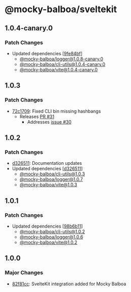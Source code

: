 # @mocky-balboa/sveltekit

## 1.0.4-canary.0

### Patch Changes

- Updated dependencies [[9fe84bf](https://github.com/mocky-balboa/mocky-balboa/commit/9fe84bf2975389fd77a8d213fc936f6ee7f89032)]
  - [@mocky-balboa/logger@1.0.8-canary.0](https://github.com/mocky-balboa/mocky-balboa/releases/tag/%40mocky-balboa%2Flogger%401.0.8-canary.0)
  - [@mocky-balboa/cli-utils@1.0.4-canary.0](https://github.com/mocky-balboa/mocky-balboa/releases/tag/%40mocky-balboa%2Fcli-utils%401.0.4-canary.0)
  - [@mocky-balboa/vite@1.0.4-canary.0](https://github.com/mocky-balboa/mocky-balboa/releases/tag/%40mocky-balboa%2Fvite%401.0.4-canary.0)

## 1.0.3

### Patch Changes

- [72c1709](https://github.com/mocky-balboa/mocky-balboa/commit/72c1709b85e3d39c03903fc0f89547cc3a4d80eb): Fixed CLI bin missing hashbangs
  - Releases [PR #31](https://github.com/mocky-balboa/mocky-balboa/pull/31)
    - Addresses [issue #30](https://github.com/mocky-balboa/mocky-balboa/issues/30)

## 1.0.2

### Patch Changes

- [d326511](https://github.com/mocky-balboa/mocky-balboa/commit/d3265110ad1c72af09ef2f85cf543df2d5a5bad2): Documentation updates
- Updated dependencies [[d326511](https://github.com/mocky-balboa/mocky-balboa/commit/d3265110ad1c72af09ef2f85cf543df2d5a5bad2)]
  - [@mocky-balboa/cli-utils@1.0.3](https://github.com/mocky-balboa/mocky-balboa/releases/tag/%40mocky-balboa%2Fcli-utils%401.0.3)
  - [@mocky-balboa/logger@1.0.7](https://github.com/mocky-balboa/mocky-balboa/releases/tag/%40mocky-balboa%2Flogger%401.0.7)
  - [@mocky-balboa/vite@1.0.3](https://github.com/mocky-balboa/mocky-balboa/releases/tag/%40mocky-balboa%2Fvite%401.0.3)

## 1.0.1

### Patch Changes

- Updated dependencies [[98b6b11](https://github.com/mocky-balboa/mocky-balboa/commit/98b6b113136331eeeda0f21990e62776763585f9)]
  - [@mocky-balboa/cli-utils@1.0.2](https://github.com/mocky-balboa/mocky-balboa/releases/tag/%40mocky-balboa%2Fcli-utils%401.0.2)
  - [@mocky-balboa/logger@1.0.6](https://github.com/mocky-balboa/mocky-balboa/releases/tag/%40mocky-balboa%2Flogger%401.0.6)
  - [@mocky-balboa/vite@1.0.2](https://github.com/mocky-balboa/mocky-balboa/releases/tag/%40mocky-balboa%2Fvite%401.0.2)

## 1.0.0

### Major Changes

- [82f81cc](https://github.com/mocky-balboa/mocky-balboa/commit/82f81cc9cf638035596910b4aad97f8d317db2e8): SvelteKit integration added for Mocky Balboa
